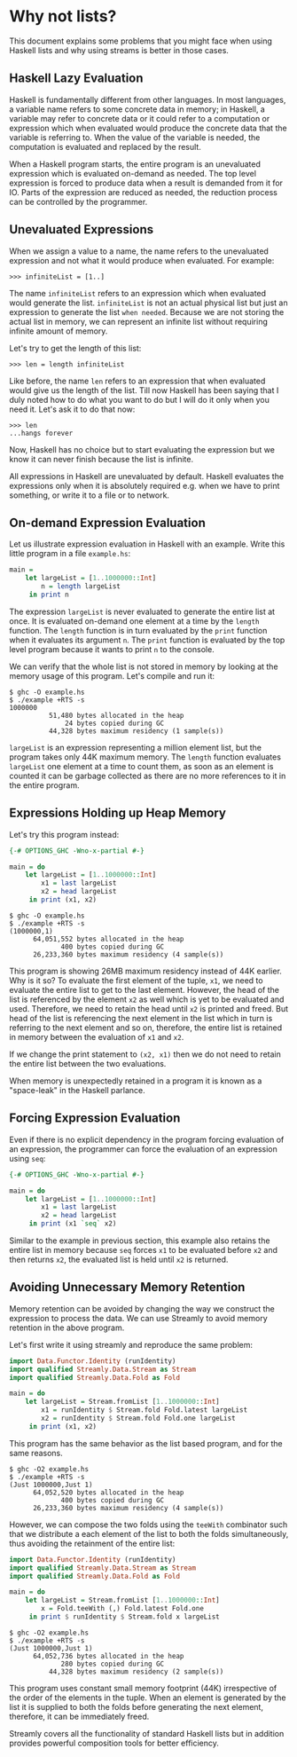<!--
(c) 2022, Composewell Technologies.
SPDX-License-Identifer: BSD-3-Clause
-->

# Why not lists?

This document explains some problems that you might face when using
Haskell lists and why using streams is better in those cases.

## Haskell Lazy Evaluation

Haskell is fundamentally different from other languages. In most
languages, a variable name refers to some concrete data in memory;  in
Haskell, a variable may refer to concrete data or it could refer to
a computation or expression which when evaluated would produce the
concrete data that the variable is referring to. When the value of the
variable is needed, the computation is evaluated and replaced by
the result.

When a Haskell program starts, the entire program is an unevaluated
expression which is evaluated on-demand as needed. The top level
expression is forced to produce data when a result is demanded from it
for IO.  Parts of the expression are reduced as needed, the reduction
process can be controlled by the programmer.

## Unevaluated Expressions

When we assign a value to a name, the name refers to the unevaluated
expression and not what it would produce when evaluated. For example:

```
>>> infiniteList = [1..]
```

The name `infiniteList` refers to an expression which when evaluated
would generate the list. `infiniteList` is not an actual physical list
but just an expression to generate the list `when needed`. Because we
are not storing the actual list in memory, we can represent an infinite
list without requiring infinite amount of memory.

Let's try to get the length of this list:

```
>>> len = length infiniteList
```

Like before, the name `len` refers to an expression that when evaluated
would give us the length of the list.  Till now Haskell has been saying
that I duly noted how to do what you want to do but I will do it only
when you need it. Let's ask it to do that now:

```
>>> len
...hangs forever
```

Now, Haskell has no choice but to start evaluating the expression but we
know it can never finish because the list is infinite.

All expressions in Haskell are unevaluated by default.  Haskell
evaluates the expressions only when it is absolutely required e.g. when
we have to print something, or write it to a file or to network.

## On-demand Expression Evaluation

Let us illustrate expression evaluation in Haskell with an example. Write
this little program in a file `example.hs`:

```haskell unshared
main =
    let largeList = [1..1000000::Int]
        n = length largeList
     in print n
```

The expression `largeList` is never evaluated to generate the entire
list at once. It is evaluated on-demand one element at a time by the
`length` function. The `length` function is in turn evaluated by the
`print` function when it evaluates its argument `n`. The `print`
function is evaluated by the top level program because it wants to print
`n` to the console.

We can verify that the whole list is not stored in memory by looking at
the memory usage of this program. Let's compile and run it:

```
$ ghc -O example.hs
$ ./example +RTS -s
1000000
          51,480 bytes allocated in the heap
              24 bytes copied during GC
          44,328 bytes maximum residency (1 sample(s))
```

`largeList` is an expression representing a million element list, but
the program takes only 44K maximum memory.  The `length` function
evaluates `largeList` one element at a time to count them, as soon as
an element is counted it can be garbage collected as there are no more
references to it in the entire program.

## Expressions Holding up Heap Memory

Let's try this program instead:

```haskell unshared
{-# OPTIONS_GHC -Wno-x-partial #-}

main = do
    let largeList = [1..1000000::Int]
        x1 = last largeList
        x2 = head largeList
     in print (x1, x2)
```

```
$ ghc -O example.hs
$ ./example +RTS -s
(1000000,1)
      64,051,552 bytes allocated in the heap
             400 bytes copied during GC
      26,233,360 bytes maximum residency (4 sample(s))
```

This program is showing 26MB maximum residency instead of 44K
earlier. Why is it so? To evaluate the first element of the tuple, `x1`,
we need to evaluate the entire list to get to the last element. However,
the head of the list is referenced by the element `x2` as well which
is yet to be evaluated and used. Therefore, we need to retain the head
until `x2` is printed and freed. But head of the list is referencing the
next element in the list which in turn is referring to the next element
and so on, therefore, the entire list is retained in memory between the
evaluation of `x1` and `x2`.

If we change the print statement to `(x2, x1)` then we do not need to
retain the entire list between the two evaluations.

When memory is unexpectedly retained in a program it is known as a
"space-leak" in the Haskell parlance.

## Forcing Expression Evaluation

Even if there is no explicit dependency in the program forcing
evaluation of an expression, the programmer can force the evaluation of
an expression using `seq`:

```haskell unshared
{-# OPTIONS_GHC -Wno-x-partial #-}

main = do
    let largeList = [1..1000000::Int]
        x1 = last largeList
        x2 = head largeList
     in print (x1 `seq` x2)
```

Similar to the example in previous section, this example also retains
the entire list in memory because `seq` forces `x1` to be evaluated
before `x2` and then returns `x2`, the evaluated list is held until `x2` is
returned.

## Avoiding Unnecessary Memory Retention

Memory retention can be avoided by changing the way we construct the
expression to process the data. We can use Streamly to avoid memory
retention in the above program.

Let's first write it using streamly and reproduce the same problem:

```haskell unshared
import Data.Functor.Identity (runIdentity)
import qualified Streamly.Data.Stream as Stream
import qualified Streamly.Data.Fold as Fold

main = do
    let largeList = Stream.fromList [1..1000000::Int]
        x1 = runIdentity $ Stream.fold Fold.latest largeList
        x2 = runIdentity $ Stream.fold Fold.one largeList
     in print (x1, x2)
```

This program has the same behavior as the list based program, and for
the same reasons.

```
$ ghc -O2 example.hs
$ ./example +RTS -s
(Just 1000000,Just 1)
      64,052,520 bytes allocated in the heap
             400 bytes copied during GC
      26,233,360 bytes maximum residency (4 sample(s))
```

However, we can compose the two folds using the `teeWith` combinator
such that we distribute a each element of the list to both the folds
simultaneously, thus avoiding the retainment of the entire list:

```haskell unshared
import Data.Functor.Identity (runIdentity)
import qualified Streamly.Data.Stream as Stream
import qualified Streamly.Data.Fold as Fold

main = do
    let largeList = Stream.fromList [1..1000000::Int]
        x = Fold.teeWith (,) Fold.latest Fold.one
     in print $ runIdentity $ Stream.fold x largeList
```

```
$ ghc -O2 example.hs
$ ./example +RTS -s
(Just 1000000,Just 1)
      64,052,736 bytes allocated in the heap
             280 bytes copied during GC
          44,328 bytes maximum residency (2 sample(s))
```

This program uses constant small memory footprint (44K) irrespective of
the order of the elements in the tuple. When an element is generated by
the list it is supplied to both the folds before generating the next
element, therefore, it can be immediately freed.

Streamly covers all the functionality of standard Haskell lists but in addition
provides powerful composition tools for better efficiency.
